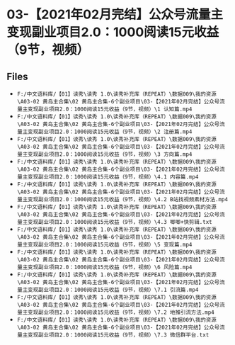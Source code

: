 # 03-【2021年02月完结】公众号流量主变现副业项目2.0：1000阅读15元收益（9节，视频）

## Files

- `F:/中文语料库/【01】读秀\读秀 1.0\读秀补充库（REPEAT）\数据009\我的资源\A03-02 黄岛主合集\02 黄岛主合集-6个副业项目\03-【2021年02月完结】公众号流量主变现副业项目2.0：1000阅读15元收益（9节，视频）\1 认知篇.mp4`
- `F:/中文语料库/【01】读秀\读秀 1.0\读秀补充库（REPEAT）\数据009\我的资源\A03-02 黄岛主合集\02 黄岛主合集-6个副业项目\03-【2021年02月完结】公众号流量主变现副业项目2.0：1000阅读15元收益（9节，视频）\2 注册篇.mp4`
- `F:/中文语料库/【01】读秀\读秀 1.0\读秀补充库（REPEAT）\数据009\我的资源\A03-02 黄岛主合集\02 黄岛主合集-6个副业项目\03-【2021年02月完结】公众号流量主变现副业项目2.0：1000阅读15元收益（9节，视频）\3 方向篇.mp4`
- `F:/中文语料库/【01】读秀\读秀 1.0\读秀补充库（REPEAT）\数据009\我的资源\A03-02 黄岛主合集\02 黄岛主合集-6个副业项目\03-【2021年02月完结】公众号流量主变现副业项目2.0：1000阅读15元收益（9节，视频）\4.1 内容篇.mp4`
- `F:/中文语料库/【01】读秀\读秀 1.0\读秀补充库（REPEAT）\数据009\我的资源\A03-02 黄岛主合集\02 黄岛主合集-6个副业项目\03-【2021年02月完结】公众号流量主变现副业项目2.0：1000阅读15元收益（9节，视频）\4.2 B站找视频素材方法.mp4`
- `F:/中文语料库/【01】读秀\读秀 1.0\读秀补充库（REPEAT）\数据009\我的资源\A03-02 黄岛主合集\02 黄岛主合集-6个副业项目\03-【2021年02月完结】公众号流量主变现副业项目2.0：1000阅读15元收益（9节，视频）\4.3 唧唧+快剪辑.txt`
- `F:/中文语料库/【01】读秀\读秀 1.0\读秀补充库（REPEAT）\数据009\我的资源\A03-02 黄岛主合集\02 黄岛主合集-6个副业项目\03-【2021年02月完结】公众号流量主变现副业项目2.0：1000阅读15元收益（9节，视频）\5 变现篇.mp4`
- `F:/中文语料库/【01】读秀\读秀 1.0\读秀补充库（REPEAT）\数据009\我的资源\A03-02 黄岛主合集\02 黄岛主合集-6个副业项目\03-【2021年02月完结】公众号流量主变现副业项目2.0：1000阅读15元收益（9节，视频）\6 风险篇.mp4`
- `F:/中文语料库/【01】读秀\读秀 1.0\读秀补充库（REPEAT）\数据009\我的资源\A03-02 黄岛主合集\02 黄岛主合集-6个副业项目\03-【2021年02月完结】公众号流量主变现副业项目2.0：1000阅读15元收益（9节，视频）\7.1 引流篇.mp4`
- `F:/中文语料库/【01】读秀\读秀 1.0\读秀补充库（REPEAT）\数据009\我的资源\A03-02 黄岛主合集\02 黄岛主合集-6个副业项目\03-【2021年02月完结】公众号流量主变现副业项目2.0：1000阅读15元收益（9节，视频）\7.2 地推引流方法.mp4`
- `F:/中文语料库/【01】读秀\读秀 1.0\读秀补充库（REPEAT）\数据009\我的资源\A03-02 黄岛主合集\02 黄岛主合集-6个副业项目\03-【2021年02月完结】公众号流量主变现副业项目2.0：1000阅读15元收益（9节，视频）\7.3 微信群平台.txt`
